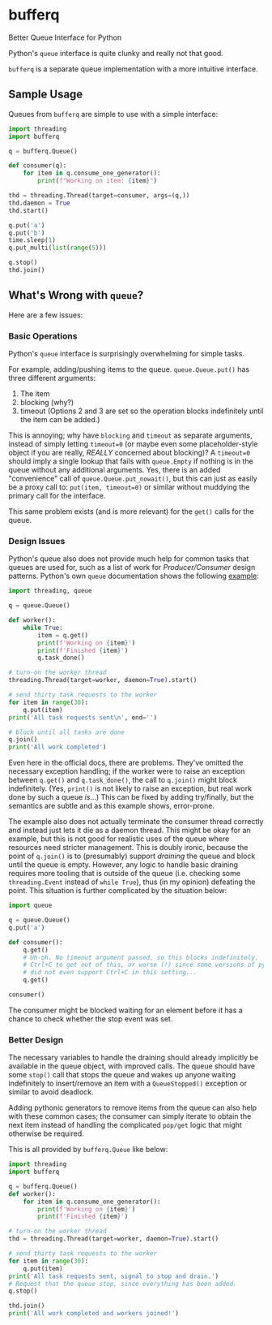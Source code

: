 # bufferq

Better Queue Interface for Python

Python's `queue` interface is quite clunky and really not that good.

`bufferq` is a separate queue implementation with a more intuitive interface.

## Sample Usage

Queues from `bufferq` are simple to use with a simple interface:
```python
import threading
import bufferq

q = bufferq.Queue()

def consumer(q):
    for item in q.consume_one_generator():
        print(f"Working on item: {item}")

thd = threading.Thread(target=consumer, args=(q,))
thd.daemon = True
thd.start()

q.put('a')
q.put('b')
time.sleep(1)
q.put_multi(list(range(5)))

q.stop()
thd.join()
```

## What's Wrong with `queue`?

Here are a few issues:

### Basic Operations

Python's `queue` interface is surprisingly overwhelming for simple tasks.

For example, adding/pushing items to the queue.
`queue.Queue.put()` has three different arguments:
 1. The item
 2. blocking (why?)
 3. timeout
(Options 2 and 3 are set so the operation blocks indefinitely until the
item can be added.)

This is annoying; why have `blocking` and `timeout` as separate arguments,
instead of simply letting `timeout=0` (or maybe even some placeholder-style
object if you are really, _REALLY_ concerned about blocking)? A `timeout=0`
should imply a single lookup that fails with `queue.Empty` if nothing is in
the queue without any additional arguments.
Yes, there is an added "convenience" call of `queue.Queue.put_nowait()`,
but this can just as easily be a proxy call to: `put(item, timeout=0)` or
similar without muddying the primary call for the interface.

This same problem exists (and is more relevant) for the `get()` calls for
the queue.

### Design Issues

Python's queue also does not provide much help for common tasks that queues
are used for, such as a list of work for _Producer/Consumer_ design patterns.
Python's own `queue` documentation shows the following
[example](https://docs.python.org/3/library/queue.html#queue.Queue.join):
```python
import threading, queue

q = queue.Queue()

def worker():
    while True:
        item = q.get()
        print(f'Working on {item}')
        print(f'Finished {item}')
        q.task_done()

# turn-on the worker thread
threading.Thread(target=worker, daemon=True).start()

# send thirty task requests to the worker
for item in range(30):
    q.put(item)
print('All task requests sent\n', end='')

# block until all tasks are done
q.join()
print('All work completed')
```
Even here in the official docs, there are problems. They've omitted the
necessary exception handling; if the worker were to raise an exception between
`q.get()` and `q.task_done()`, the call to `q.join()` might block indefinitely.
(Yes, `print()` is not likely to raise an exception, but real work done by such
a queue _is_...)
This can be fixed by adding try/finally, but the semantics are subtle and as
this example shows, error-prone.

The example also does not actually terminate the consumer thread correctly and
instead just lets it die as a daemon thread. This might be okay for an example,
but this is not good for realistic uses of the queue where resources need
stricter management. This is doubly ironic, because the point of `q.join()` is
to (presumably) support _draining_ the queue and block until the queue is
empty. However, any logic to handle basic draining requires more tooling that
is outside of the queue (i.e. checking some `threading.Event` instead of
`while True`), thus (in my opinion) defeating the point. This situation is
further complicated by the situation below:
```python
import queue

q = queue.Queue()
q.put('a')

def consumer():
    q.get()
    # Uh-oh. No timeout argument passed, so this blocks indefinitely.
    # Ctrl+C to get out of this, or worse (!) since some versions of python
    # did not even support Ctrl+C in this setting...
    q.get()

consumer()
```
The consumer might be blocked waiting for an element before it has a chance to
check whether the stop event was set.

### Better Design

The necessary variables to handle the draining should already implicitly be
available in the queue object, with improved calls. The queue should have some
`stop()` call that stops the queue and wakes up anyone waiting indefinitely to
insert/remove an item with a `QueueStopped()` exception or similar to avoid
deadlock.

Adding pythonic generators to remove items from the queue can also help with
these common cases; the consumer can simply iterate to obtain the next item
instead of handling the complicated `pop/get` logic that might otherwise be
required.

This is all provided by `bufferq.Queue` like below:
```python
import threading
import bufferq

q = bufferq.Queue()
def worker():
	for item in q.consume_one_generator():
        print(f'Working on {item}')
        print(f'Finished {item}')

# turn-on the worker thread
thd = threading.Thread(target=worker, daemon=True).start()

# send thirty task requests to the worker
for item in range(30):
    q.put(item)
print('All task requests sent, signal to stop and drain.')
# Request that the queue stop, since everything has been added.
q.stop()

thd.join()
print('All work completed and workers joined!')
```

